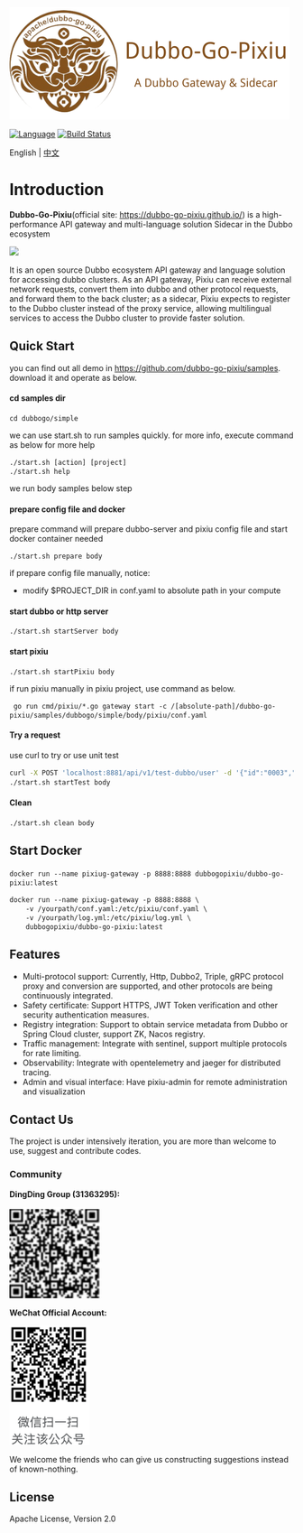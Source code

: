 [![Pixiu Logo](docs/images/pixiu-logo-v4.png)](http://alexstocks.github.io/html/dubbogo.html)


[![Language](https://img.shields.io/badge/Language-Go-blue.svg)](https://golang.org/)
[![Build Status](https://travis-ci.org/dubbogo/dubbo-go-pixiu.svg?branch=master)](https://travis-ci.org/dubbogo/dubbo-go-pixiu)

English | [中文](./README_CN.md)

# Introduction

**Dubbo-Go-Pixiu**(official site: https://dubbo-go-pixiu.github.io/) is a high-performance API gateway and multi-language solution Sidecar in the Dubbo ecosystem


![](https://dubbo-go-pixiu.github.io/img/pixiu-dubbo-ecosystem.png)

It is an open source Dubbo ecosystem API gateway and language solution for accessing dubbo clusters. As an API gateway, Pixiu can receive external network requests, convert them into dubbo and other protocol requests, and forward them to the back cluster; as a sidecar, Pixiu expects to register to the Dubbo cluster instead of the proxy service, allowing multilingual services to access the Dubbo cluster to provide faster solution.


## Quick Start

you can find out all demo in https://github.com/dubbo-go-pixiu/samples.
download it and operate as below.

#### cd samples dir

```
cd dubbogo/simple
```

we can use start.sh to run samples quickly. for more info, execute command as below for more help

```
./start.sh [action] [project]
./start.sh help
```

we run body samples below step

#### prepare config file and docker 

prepare command will prepare dubbo-server and pixiu config file and start docker container needed

```
./start.sh prepare body
```

if prepare config file manually, notice:
- modify $PROJECT_DIR in conf.yaml to absolute path in your compute 

#### start dubbo or http server

```
./start.sh startServer body
```

#### start pixiu 

```
./start.sh startPixiu body
```

if run pixiu manually in pixiu project, use command as below.

```
 go run cmd/pixiu/*.go gateway start -c /[absolute-path]/dubbo-go-pixiu/samples/dubbogo/simple/body/pixiu/conf.yaml
```


#### Try a request

use curl to try or use unit test

```bash
curl -X POST 'localhost:8881/api/v1/test-dubbo/user' -d '{"id":"0003","code":3,"name":"dubbogo","age":99}' --header 'Content-Type: application/json' 
./start.sh startTest body
```

#### Clean

```
./start.sh clean body
```

## Start Docker

#### 
```shell
docker run --name pixiug-gateway -p 8888:8888 dubbogopixiu/dubbo-go-pixiu:latest

```
```
docker run --name pixiug-gateway -p 8888:8888 \
    -v /yourpath/conf.yaml:/etc/pixiu/conf.yaml \
    -v /yourpath/log.yml:/etc/pixiu/log.yml \
    dubbogopixiu/dubbo-go-pixiu:latest
```

## Features

- Multi-protocol support: Currently, Http, Dubbo2, Triple, gRPC protocol proxy and conversion are supported, and other protocols are being continuously integrated.
- Safety certificate: Support HTTPS, JWT Token verification and other security authentication measures.
- Registry integration: Support to obtain service metadata from Dubbo or Spring Cloud cluster, support ZK, Nacos registry.
- Traffic management: Integrate with sentinel, support multiple protocols for rate limiting.
- Observability: Integrate with opentelemetry and jaeger for distributed tracing.
- Admin and visual interface: Have pixiu-admin for remote administration and visualization

## Contact Us

The project is under intensively iteration, you are more than welcome to use, suggest and contribute codes. 

### Community
 
**DingDing Group (31363295):**

[![flowchart](./docs/images/dubbogo-dingding.png)](docs/images/dubbogo-dingding.png)

**WeChat Official Account:** 

[![flowchart](./docs/images/dubbogo-wechat.png)](docs/images/dubbogo-wechat.png)


We welcome the friends who can give us constructing suggestions instead of known-nothing.

## License

Apache License, Version 2.0
